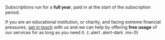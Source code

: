 Subscriptions run for a __full year__, paid in at the start of the subscription period.

If you are an educational institution, or charity, and facing extreme financial pressures, [get in touch](hello@scantly.app) with us and we can help by offering __free usage__ of our services for as long as you need it.
{:.alert .alert-dark .mx-0}
